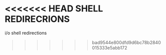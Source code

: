 <<<<<<< HEAD
SHELL REDIRECRIONS
=======
i/o shell redirections
>>>>>>> bad9544e800dfd9d6bc78b2840015333e5abb172
